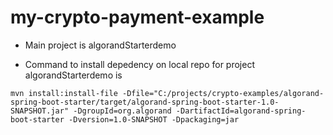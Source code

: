 # my-crypto-payment-example

* Main project is algorandStarterdemo

* Command to install depedency on local repo for project algorandStarterdemo is

```
mvn install:install-file -Dfile="C:/projects/crypto-examples/algorand-spring-boot-starter/target/algorand-spring-boot-starter-1.0-SNAPSHOT.jar" -DgroupId=org.algorand -DartifactId=algorand-spring-boot-starter -Dversion=1.0-SNAPSHOT -Dpackaging=jar

```
